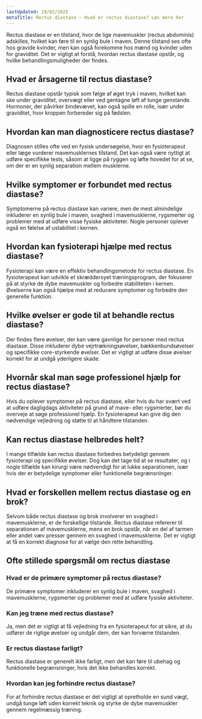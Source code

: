 ```yaml
---
lastUpdated: 19/02/2025
metaTitle: Rectus diastase – Hvad er rectus diastase? Læs mere her
---
```


Rectus diastase er en tilstand, hvor de lige mavemuskler (rectus abdominis) adskilles, hvilket kan føre til en synlig bule i maven. Denne tilstand ses ofte hos gravide kvinder, men kan også forekomme hos mænd og kvinder uden for graviditet. Det er vigtigt at forstå, hvordan rectus diastase opstår, og hvilke behandlingsmuligheder der findes.

## Hvad er årsagerne til rectus diastase?

Rectus diastase opstår typisk som følge af øget tryk i maven, hvilket kan ske under graviditet, overvægt eller ved gentagne løft af tunge genstande. Hormoner, der påvirker bindevævet, kan også spille en rolle, især under graviditet, hvor kroppen forbereder sig på fødslen.

## Hvordan kan man diagnosticere rectus diastase?

Diagnosen stilles ofte ved en fysisk undersøgelse, hvor en fysioterapeut eller læge vurderer mavemusklernes tilstand. Det kan også være nyttigt at udføre specifikke tests, såsom at ligge på ryggen og løfte hovedet for at se, om der er en synlig separation mellem musklerne.

## Hvilke symptomer er forbundet med rectus diastase?

Symptomerne på rectus diastase kan variere, men de mest almindelige inkluderer en synlig bule i maven, svaghed i mavemusklerne, rygsmerter og problemer med at udføre visse fysiske aktiviteter. Nogle personer oplever også en følelse af ustabilitet i kernen.

## Hvordan kan fysioterapi hjælpe med rectus diastase?

Fysioterapi kan være en effektiv behandlingsmetode for rectus diastase. En fysioterapeut kan udvikle et skræddersyet træningsprogram, der fokuserer på at styrke de dybe mavemuskler og forbedre stabiliteten i kernen. Øvelserne kan også hjælpe med at reducere symptomer og forbedre den generelle funktion.

## Hvilke øvelser er gode til at behandle rectus diastase?

Der findes flere øvelser, der kan være gavnlige for personer med rectus diastase. Disse inkluderer dybe vejrtrækningsøvelser, bækkenbundsøvelser og specifikke core-styrkende øvelser. Det er vigtigt at udføre disse øvelser korrekt for at undgå yderligere skade.

## Hvornår skal man søge professionel hjælp for rectus diastase?

Hvis du oplever symptomer på rectus diastase, eller hvis du har svært ved at udføre dagligdags aktiviteter på grund af mave- eller rygsmerter, bør du overveje at søge professionel hjælp. En fysioterapeut kan give dig den nødvendige vejledning og støtte til at håndtere tilstanden.

## Kan rectus diastase helbredes helt?

I mange tilfælde kan rectus diastase forbedres betydeligt gennem fysioterapi og specifikke øvelser. Dog kan det tage tid at se resultater, og i nogle tilfælde kan kirurgi være nødvendigt for at lukke separationen, især hvis der er betydelige symptomer eller funktionelle begrænsninger.

## Hvad er forskellen mellem rectus diastase og en brok?

Selvom både rectus diastase og brok involverer en svaghed i mavemusklerne, er de forskellige tilstande. Rectus diastase refererer til separationen af mavemusklerne, mens en brok opstår, når en del af tarmen eller andet væv presser gennem en svaghed i mavemusklerne. Det er vigtigt at få en korrekt diagnose for at vælge den rette behandling.

## Ofte stillede spørgsmål om rectus diastase

### Hvad er de primære symptomer på rectus diastase?

De primære symptomer inkluderer en synlig bule i maven, svaghed i mavemusklerne, rygsmerter og problemer med at udføre fysiske aktiviteter.

### Kan jeg træne med rectus diastase?

Ja, men det er vigtigt at få vejledning fra en fysioterapeut for at sikre, at du udfører de rigtige øvelser og undgår dem, der kan forværre tilstanden.

### Er rectus diastase farligt?

Rectus diastase er generelt ikke farligt, men det kan føre til ubehag og funktionelle begrænsninger, hvis det ikke behandles korrekt.

### Hvordan kan jeg forhindre rectus diastase?

For at forhindre rectus diastase er det vigtigt at opretholde en sund vægt, undgå tunge løft uden korrekt teknik og styrke de dybe mavemuskler gennem regelmæssig træning.
